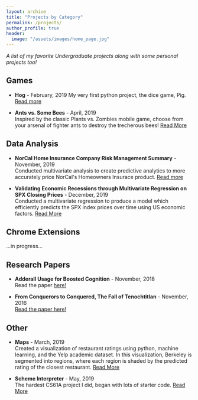 ```yaml
---
layout: archive
title: "Projects by Category"
permalink: /projects/
author_profile: true
header:
  image: "/assets/images/home_page.jpg"
---
```


*A list of my favorite Undergraduate projects along with some personal projects too!*

## Games

+ **Hog** - February, 2019
My very first python project, the dice game, Pig. [Read more](https://poptropicaman52.github.io/hog/)

+ **Ants vs. Some Bees** - April, 2019 <br/>
Inspired by the classic Plants vs. Zombies mobile game, choose from your arsenal of fighter ants to destroy the trecherous bees! [Read More](https://poptropicaman52.github.io/ants/)

## Data Analysis

+ **NorCal Home Insurance Company Risk Management Summary** - November, 2019 <br/>
Conducted multivariate analysis to create predictive analytics to more accurately price NorCal's Homeowners Insurace product. [Read more](https://poptropicaman52.github.io/claims/)

+ **Validating Economic Recessions through Multivariate Regression on SPX Closing Prices** - December, 2019 <br/>
Conducted a multivariate regression to produce a model which efficiently predicts the SPX index prices over time using US economic factors. [Read More](https://www.overleaf.com/read/rhfdrkgkzpzx)

## Chrome Extensions

...in progress...

## Research Papers

+ **Adderall Usage for Boosted Cognition** - November, 2018 <br/>
Read the paper [here!](https://docs.google.com/document/d/1-dOdJpWXGejbuBSNQ2mpFDEA5GCPIqMh4Zcat1TfbwI/edit?usp=sharing_)

+ **From Conquerors to Conquered, The Fall of Tenochtitlan** - November, 2016 <br/>
[Read the paper here!](https://docs.google.com/document/d/1J_Y41tUs3QMhDpYv9d-zX2c_SbkrVKhYp3ollVO-Itg/edit?usp=sharing)

## Other

+ **Maps** - March, 2019 <br/>
Created a visualization of restaurant ratings using python, machine learning, and the Yelp academic dataset. In this visualization, Berkeley is segmented into regions, where each region is shaded by the predicted rating of the closest restaurant. [Read More](https://poptropicaman52.github.io/maps/)

+ **Scheme Interpreter** - May, 2019 <br/>
The hardest CS61A project I did, began with lots of starter code. [Read More](https://poptropicaman52.github.io/scheme_interpreter/)



